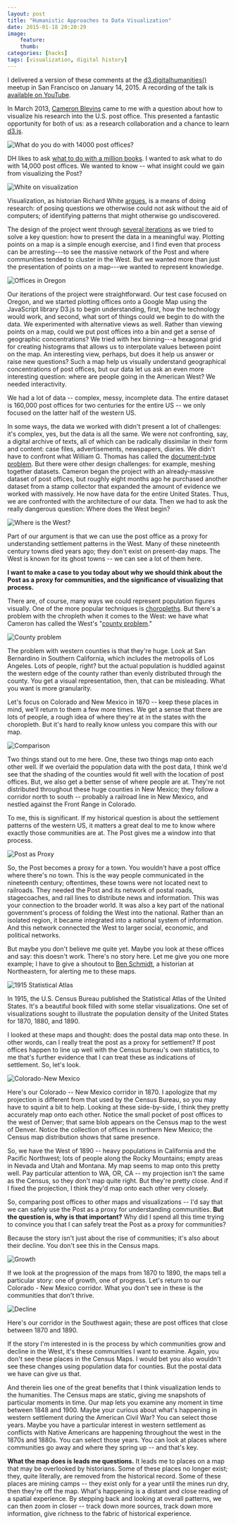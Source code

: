 ```yaml
---
layout: post
title: "Humanistic Approaches to Data Visualization"
date: 2015-01-18 20:20:29
image:
    feature:
    thumb:
categories: [hacks]
tags: [visualization, digital history]
---
```


<aside>
I delivered a version of these comments at the
<a href="http://www.meetup.com/BayAreaDH/events/219132485/">d3.digitalhumanities()</a> meetup in San Francisco on January 14, 2015.
A recording of the talk is <a href="https://www.youtube.com/watch?v=UIrSCg2MmX4">available on YouTube</a>.
</aside>

In March 2013, [Cameron Blevins](http://cameronblevins.org) came to me
with a question about how to visualize his research into the U.S. post
office. This presented a fantastic opportunity for both of us: as a
research collaboration and a chance to learn [d3.js](http://d3js.org).

![What do you do with 14000 post offices?](/assets/images/d3dh-p3.png)

DH likes to ask [what to do with a million books](http://www.dlib.org/dlib/march06/crane/03crane.html). I wanted to ask what to
do with 14,000 post offices. We wanted to know -- what insight could we
gain from visualizing the Post?

![White on visualization](/assets/images/d3dh-p4.png)

Visualization, as historian Richard White [argues](https://web.stanford.edu/group/spatialhistory/cgi-bin/site/pub.php?id=29), is a means of
doing research: of posing questions we otherwise could not ask without
the aid of computers; of identifying patterns that might otherwise go
undiscovered.

The design of the project went through [several iterations](http://jasonheppler.org/2014/10/30/research-design-in-geography-of-the-post/) as we tried to
solve a key question: how to present the data in a meaningful way.
Plotting points on a map is a simple enough exercise, and I find even
that process can be arresting---to see the massive network of the Post
and where communities tended to cluster in the West. But we wanted more
than just the presentation of points on a map---we wanted to represent
knowledge.

![Offices in Oregon](/assets/images/d3dh-p5.png)

Our iterations of the project were straightforward. Our
test case focused on Oregon, and we started plotting offices onto a
Google Map using the JavaScript library D3.js to begin understanding,
first, how the technology would work, and second, what sort of things
could we begin to do with the data. We experimented with alternative
views as well. Rather than viewing points on a map, could we put post
offices into a bin and get a sense of geographic concentrations?  We
tried with hex binning---a hexagonal grid for creating histograms that
allows us to interpolate values between point on the map. An interesting
view, perhaps, but does it help us answer or raise new questions? Such a
map help us visually understand geographical concentrations of post
offices, but our data let us ask an even more interesting question:
where are people going in the American West? We needed interactivity.

We had a lot of data -- complex, messy, incomplete data. The entire
dataset is 160,000 post offices for two centuries for the entire US --
we only focused on the latter half of the western US.

In some ways, the data we worked with didn't present a lot of
challenges: it's complex, yes, but the data is all the same. We were not
confronting, say, a digital archive of texts, all of which can be
radically dissimilar in their form and content: case files,
advertisements, newspapers, diaries. We didn't have to confront what
William G. Thomas has called the [document-type problem](http://railroads.unl.edu/blog/?p=616). But there were
other design challenges: for example, meshing  together datasets.
Cameron began the project with an already-massive dataset of post
offices, but roughly eight months ago he purchased another dataset from
a stamp collector that expanded the amount of evidence we worked with
massively. He now have data for the entire United States. Thus, we are
confronted with the architecture of our data. Then we had to ask the
really dangerous question: Where does the West begin?

![Where is the West?](/assets/images/d3dh-p9.png)

Part of our argument is that we can use the post office as a proxy for
understanding settlement patterns in the West. Many of these nineteenth
century towns died years ago; they don't exist on present-day maps. The
West is known for its ghost towns -- we can see a lot of them here.

**I want to make a case to you today about why we should think about the
Post as a proxy for communities, and the significance of visualizing
that process.**

There are, of course, many ways we could represent population figures
visually. One of the more popular techniques is [choropleths](http://bl.ocks.org/mbostock/4060606). But
there's a problem with the chropleth when it comes to the West: we have
what Cameron has called the West's "[county problem](http://www.cameronblevins.org/posts/the-county-problem-in-the-west/)."

![County problem](/assets/images/d3dh-p13.png)

The problem with western counties is that they're huge. Look at San
Bernardino in Southern California, which includes the metropolis of Los
Angeles. Lots of people, right? but the actual population is huddled
against the western edge of the county rather than evenly distributed
through the county. You get a visual representation, then, that can be
misleading. What you want is more granularity.

Let's focus on Colorado and New Mexico in 1870 -- keep these places in mind,
we'll return to them a few more times. We get a sense that there are
lots of people, a rough idea of where they're at in the states with the
choropleth. But it's hard to really know unless you compare this with
our map.

![Comparison](/assets/images/d3dh-p14.png)

Two things stand out to me here. One, these two things map onto each
other well. If we overlaid the population data with the post data, I
think we'd see that the shading of the counties would fit well with the
location of post offices. But, we also get a better sense of where
people are at. They're not distributed throughout these huge counties in
New Mexico; they follow a corridor north to south -- probably a railroad
line in New Mexico, and nestled against the Front Range in Colorado.

To me, this is significant. If my historical question is about the
settlement patterns of the western US, it matters a great deal to me to
know where exactly those communities are at. The Post
gives me a window into that process.

![Post as Proxy](/assets/images/d3dh-p15.png)

So, the Post becomes a proxy for a town. You wouldn't have a post office
where there's no town. This is the way people communicated in the
nineteenth century; oftentimes, these towns were not located next to
railroads. They needed the Post and its network of postal roads,
stagecoaches, and rail lines to distribute news and information. This
was your connection to the broader world. It was also a key part of the
national government's process of folding the West into the national.
Rather than an isolated region, it became integrated into a national
system of information. And this network connected the West to larger
social, economic, and political networks.

But maybe you don't believe me quite yet. Maybe you look at these
offices and say: this doesn't work. There's no story here. Let me give
you one more example; I have to give a shoutout to [Ben Schmidt](http://benschmidt.org/), a
historian at Northeastern, for alerting me to these maps.

![1915 Statistical Atlas](/assets/images/d3dh-p17.png)

In 1915, the U.S. Census Bureau published the Statistical Atlas of the
United States. It's a beautiful book filled with some stellar
visualizations. One set of visualizations sought to illustrate the
population density of the United States for 1870, 1880, and 1890.

I looked at these maps and thought: does the postal data map onto these.
In other words, can I really treat the post as a proxy for settlement?
If post offices happen to line up well with the Census bureau's own
statistics, to me that's further evidence that I can treat these as
indications of settlement. So, let's look.

![Colorado-New Mexico](/assets/images/d3dh-p18.png)

Here's our Colorado -- New Mexico corridor in 1870. I apologize that my
projection is different from that used by the Census Bureau, so you may
have to squint a bit to help. Looking at these side-by-side, I think
they pretty accurately map onto each other. Notice the small pocket of
post offices to the west of Denver; that same blob appears on the Census
map to the west of Denver. Notice the collection of offices in northern
New Mexico; the Census map distribution shows that same presence.

So, we have the West of 1890 -- heavy populations in California and the
Pacific Northwest; lots of people along the Rocky Mountains; empty areas
in Nevada and Utah and Montana. My map seems to map onto this pretty
well. Pay particular attention to WA, OR, CA -- my projection isn't the
same as the Census, so they don't map quite right. But they're pretty
close. And if I fixed the projection, I think they'd map onto each other
very closely.

So, comparing post offices to other maps and visualizations -- I'd say
that we can safely use the Post as a proxy for understanding
communities. **But the question is, why is that important?** Why did I
spend all this time trying to convince you that I can safely
treat the Post as a proxy for communities?

Because the story isn't just about the rise of communities; it's also
about their decline. You don't see this in the Census maps.

![Growth](/assets/images/d3dh-p20.png)

If we look at the progression of the maps from 1870 to 1890, the maps
tell a particular story: one of growth, one of progress. Let's return to
our Colorado - New Mexico corridor.  What you don't see in these is the communities that don't thrive.

![Decline](/assets/images/d3dh-p22.png)

Here's our corridor in the Southwest again; these are post offices that
close between 1870 and 1890.

If the story I'm interested in is the process by which communities grow
and decline in the West, it's these communities I want to examine.
Again, you don't see these places in the Census Maps. I would bet you
also wouldn't see these changes using population data for counties. But
the postal data we have can give us that.

And therein lies one of the great benefits that I think visualization
lends to the humanities. The Census maps are static, giving me snapshots
of particular moments in time. Our map lets you examine any moment in
time between 1848 and 1900. Maybe your curious about what's happening in
western settlement during the American Civil War? You can select those
years. Maybe you have a particular interest in western settlement as
conflicts with Native Americans are happening throughout the west in the
1870s and 1880s. You can select those years. You can look at places
where communities go away and where they spring up -- and that's key.

**What the map does is leads me questions.** It leads me to places on a
map that may be overlooked by historians. Some of these places no longer
exist; they, quite literally, are removed from the historical record.
Some of these places are mining camps -- they exist only for a year
until the mines run dry, then they're off the map. What's happening is a
distant and close reading of a spatial experience. By stepping back and
looking at overall patterns, we can then zoom in closer -- track down
more sources, track down more information, give richness to the fabric
of historical experience.
